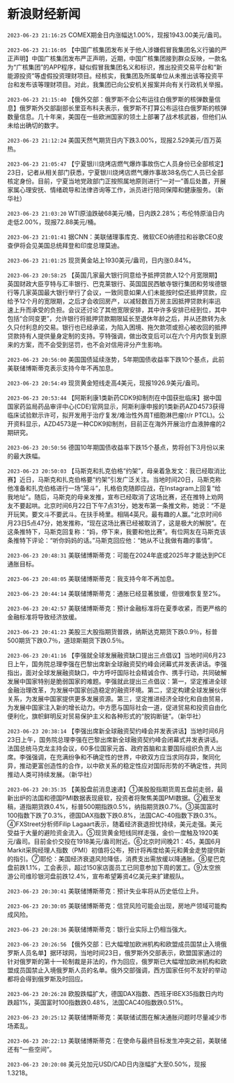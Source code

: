 # 新浪财经新闻
`2023-06-23 21:16:25` COMEX期金日内涨幅达1.00%，现报1943.00美元/盎司。

`2023-06-23 21:16:05` 【中国广核集团发布关于他人涉嫌假冒我集团名义行骗的严正声明】中国广核集团发布严正声明，近期，中国广核集团接到群众反映，一款名为“广核集团”的APP程序，疑似假冒我集团名义和标识，推出投资交易平台和“新能源投资”等虚假投资理财项目。经核实，我集团及所属单位从未推出该等投资平台和发布该等理财项目。对此，我集团已向公安机关报案并向有关行政机关举报。

`2023-06-23 21:15:40` 【俄外交部：俄罗斯不会公布运往白俄罗斯的核弹数量信息】俄罗斯外交部副部长里亚布科夫表示，俄罗斯不打算公布运往白俄罗斯的核弹数量信息。几十年来，美国在一些欧洲国家的领土上部署了战术核武器，但他们从未给出确切的数字。

`2023-06-23 21:12:24` 美国天然气期货日内下跌3.00%，现报2.529美元/百万英热。

`2023-06-23 21:05:47` 【宁夏银川烧烤店燃气爆炸事故伤亡人员身份已全部核定】23日，记者从相关部门获悉，宁夏银川烧烤店燃气爆炸事故38名伤亡人员已全部核定身份。目前，宁夏当地党政部门正按照属地原则进行“一对一”善后处置，开展家属心理安抚、情绪疏导和法律咨询等工作，派员进行陪同保障和健康服务。（新华社）

`2023-06-23 21:03:20` WTI原油跌破68美元/桶，日内跌2.28%；布伦特原油日内走低2.00%，现报72.88美元/桶。

`2023-06-23 21:01:41` 据CNN：美联储理事库克、微软CEO纳德拉和谷歌CEO皮查伊将会见美国总统拜登和印度总理莫迪。

`2023-06-23 21:01:25` 现货黄金站上1930美元/盎司，日内涨0.84%。

`2023-06-23 20:58:25` 【英国几家最大银行同意给予抵押贷款人12个月宽限期】英国财政大臣亨特与汇丰银行、巴克莱银行、英国国民西敏寺银行集团和劳埃德银行等几家英国最大银行举行了会议，一致同意如果人们未能按时偿还抵押贷款，应给予12个月的宽限期，之后才会收回房产，以减轻数百万房主因抵押贷款利率迅速上升而承受的负担。会议还讨论了其他宽限安排，其中许多安排已经到位，其中包括“合同变更”，允许银行将抵押贷款期限延长至退休年龄之后，并从还款转为永久只付利息的交易。银行也已经承诺，为陷入困境、拖欠款项或担心被收回的抵押贷款持有人提供量身定制的支持。亨特强调，做出改变后可以在六个月内恢复到原来的方案，而不会受到惩罚，也不会对信用评分产生影响。

`2023-06-23 20:56:00` 美国国债延续涨势，5年期国债收益率下跌10个基点，此前美联储博斯蒂克表示支持今年不再加息。

`2023-06-23 20:54:49` 现货黄金短线走高4美元，现报1926.9美元/盎司。

`2023-06-23 20:53:44` 【阿斯利康1类新药CDK9抑制剂在中国获批临床】据中国国家药监局药品审评中心(CDE)官网显示，阿斯利康申报的1类新药AZD4573获得临床试验默示许可，拟开发用于治疗复发/难治性外周T细胞淋巴瘤(r/r PTCL)。公开资料显示，AZD4573是一种CDK9抑制剂，目前正在海外开展治疗血液肿瘤的2期研究。

`2023-06-23 20:50:56` 德国10年期国债收益率下跌15个基点，势将创下3月份以来的最大跌幅。

`2023-06-23 20:50:03` 【马斯克和扎克伯格“约架”，母亲着急发文：我已经取消比赛】近日，马斯克和扎克伯格要“约架”引发广泛关注。当地时间20日，马斯克称他准备和扎克伯格进行一场“笼斗”，扎格伯克随即应战，在Instagram上回复“给我地址”。随后，马斯克的母亲发推，宣布已经取消了这场比赛，还在推特上劝网友不要起哄。北京时间6月22日下午7点31分，她发布第一条推文称，她说：“不是开玩笑。要文斗不要武斗。在扶手椅里。相隔4英尺。最有趣的人赢。”北京时间6月23日5点47分，她发推称，“现在这场比赛已经被取消了，这是极大的解脱”。在这条推特下，马斯克回复称：“妈，停下来，我要和他比赛”。有位网友在马斯克该条推特下评论：“听你妈妈的话。”马斯克回应他：“她从不让我做有趣的事情”。

`2023-06-23 20:48:31` 美联储博斯蒂克：可能在2024年底或2025年才能达到PCE通胀目标。

`2023-06-23 20:48:05` 美联储博斯蒂克：我支持今年不再加息。

`2023-06-23 20:44:14` 美联储博斯蒂克：通胀已经显著放缓，但很难恢复至2%。

`2023-06-23 20:42:57` 美联储博斯蒂克：预计金融标准将在夏季收紧，而更严格的金融标准将导致经济放缓。

`2023-06-23 20:41:23` 美股三大股指期货普跌，纳斯达克期货下跌0.9％，标普500期货下跌0.7％，道琼斯期货下跌0.5％。

`2023-06-23 20:41:16` 【李强就全球发展融资缺口提出三点倡议】当地时间6月23日上午，国务院总理李强在巴黎出席新全球融资契约峰会闭幕式并发表讲话。李强指出，面对全球发展融资缺口，中方呼吁国际社会精诚合作、携手行动，共同破解发展中国家特别是脆弱国家的难题。李强就此提出三点倡议：第一，坚定推进全球金融治理改革，为发展中国家创造稳定的融资环境。第二，坚定构建全球发展伙伴关系，为发展中国家提供更多发展资源。第三，坚定推进经济全球化和自由贸易，为发展中国家注入新的增长动力。中方愿与国际社会一道，促进贸易和投资自由化便利化，旗帜鲜明反对贸易保护主义和各种形式的“脱钩断链”。（新华社）

`2023-06-23 20:38:14` 【李强出席新全球融资契约峰会并发表讲话】当地时间6月23日上午，国务院总理李强在巴黎出席新全球融资契约峰会闭幕式并发表讲话。法国总统马克龙主持会议，60多位国家元首、政府首脑和主要国际组织负责人出席。李强强调，在充满纷争和不确定性的世界，中欧双方应当求同存异，聚同化异，推动更富创造性的合作，以中欧关系的稳定性应对国际形势的不确定性，共同推动人类可持续发展。（新华社）

`2023-06-23 20:35:35` 【美股盘前消息速递】①美股股指期货周五盘前走弱，最新出炉的法国和德国PMI数据表现疲软，投资者将聚焦美国PMI数据。②截至发稿，道指期货跌0.4%，标普500期指跌0.5%，纳指期货跌0.7%。③英国富时100指数下跌了0.3%，德国DAX指数下跌0.8%，法国CAC-40指数下跌0.3%。④FXStreet分析师Filip Lagaart表示，随着经济衰退担忧持续，美元走强。美元受益于大量的避险资金流入。⑤现货黄金短线同样走强，金价一度触及1920美元/盎司。目前金价交投在1918美元/盎司附近。⑥北京时间晚21：45，美国6月Markit采购经理人指数（PMI）初值将公布，预计将再度给美元和黄金走势提供新的指引。⑦耶伦：美国经济衰退风险降低，消费支出需放缓以降通胀。⑧星巴克盘前跌1.1%，工会表示，超过150家店面员工已同意参加下周的罢工。⑨太空旅游公司维珍银河盘前跌12.4%，宣布希望筹资4亿美元来扩建舰队。

`2023-06-23 20:30:41` 美联储博斯蒂克：预计失业率将从历史低位上升。

`2023-06-23 20:30:05` 美联储博斯蒂克：信贷风险可能会出现，房地产领域可能构成风险。

`2023-06-23 20:28:36` 美联储博斯蒂克：银行业实际上仍相当强大。

`2023-06-23 20:26:56` 【俄外交部：已大幅增加欧洲机构和欧盟成员国禁止入境俄罗斯人员名单】据环球网，当地时间23日，俄罗斯外交部表示，欧盟国家通过的针对俄罗斯的第十一轮制裁是非法的，作为回应，俄罗斯已大幅增加欧洲机构和欧盟成员国禁止入境俄罗斯人员的名单。俄外交部强调，西方国家任何不友好的举动都将会得到俄罗斯及时回应。

`2023-06-23 20:26:28` 欧股跌幅扩大，德国DAX指数、西班牙IBEX35指数日内均跌超1%，英国富时100指数跌0.48%，法国CAC40指数跌0.51%。

`2023-06-23 20:25:12` 美联储博斯蒂克：美联储试图在解决通胀问题时尽量减少市场紊乱。

`2023-06-23 20:22:13` 美联储博斯蒂克：在使命与最终目标发生冲突之前，美联储还有“一些空间”。

`2023-06-23 20:20:08` 美元兑加元USD/CAD日内涨幅扩大至0.50%，现报1.3218。

